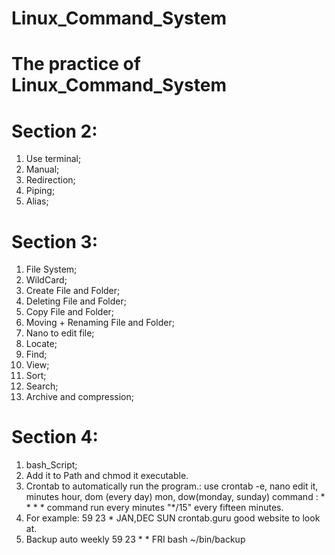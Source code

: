 # Linux_Command_System
# The practice of Linux_Command_System

# Section 2:
1. Use terminal;
2. Manual;
3. Redirection;
4. Piping;
5. Alias;

# Section 3:
1. File System;
2. WildCard;
3. Create File and Folder;
4. Deleting File and Folder;
5. Copy File and Folder;
6. Moving + Renaming File and Folder;
7. Nano to edit file;
8. Locate;
9. Find;
10. View;
11. Sort;
12. Search;
13. Archive and compression;

# Section 4:
1. bash_Script;
2. Add it to Path and chmod it executable.
3. Crontab to automatically run the program.: use crontab -e, nano edit it, minutes hour, dom (every day) mon, dow(monday, sunday) command : * * * * command run every minutes "*/15" every fifteen minutes.
4. For example:
59 23 * JAN,DEC SUN    crontab.guru good website to look at.
5. Backup auto weekly
59 23 * * FRI bash ~/bin/backup
